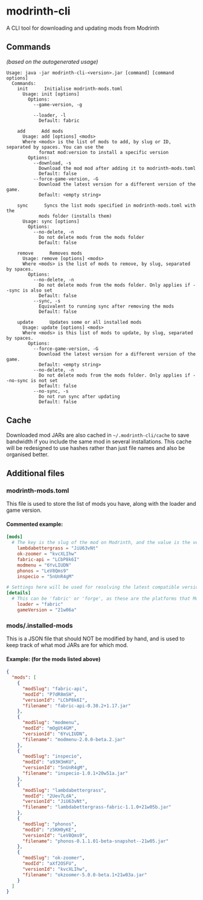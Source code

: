 # modrinth-cli
A CLI tool for downloading and updating mods from Modrinth

## Commands
_(based on the autogenerated usage)_
```
Usage: java -jar modrinth-cli-<version>.jar [command] [command options]
  Commands:
    init      Initialise modrinth-mods.toml
      Usage: init [options]
        Options:
          --game-version, -g

          --loader, -l
            Default: fabric

    add      Add mods
      Usage: add [options] <mods>
      Where <mods> is the list of mods to add, by slug or ID, separated by spaces. You can use the
            format mod:version to install a specific version
        Options:
          --download, -s
            Download the mod mod after adding it to modrinth-mods.toml
            Default: false
          --force-game-version, -G
            Download the latest version for a different version of the game.
            Default: <empty string>

    sync      Syncs the list mods specified in modrinth-mods.toml with the
            mods folder (installs them)
      Usage: sync [options]
        Options:
          --no-delete, -n
            Do not delete mods from the mods folder
            Default: false

    remove      Removes mods
      Usage: remove [options] <mods>
      Where <mods> is the list of mods to remove, by slug, separated by spaces.
        Options:
          --no-delete, -n
            Do not delete mods from the mods folder. Only applies if --sync is also set
            Default: false
          --sync, -s
            Equivalent to running sync after removing the mods
            Default: false

    update      Updates some or all installed mods
      Usage: update [options] <mods>
      Where <mods> is this list of mods to update, by slug, separated by spaces.
        Options:
          --force-game-version, -G
            Download the latest version for a different version of the game.
            Default: <empty string>
          --no-delete, -n
            Do not delete mods from the mods folder. Only applies if --no-sync is not set
            Default: false
          --no-sync, -s
            Do not run sync after updating
            Default: false
```
## Cache
Downloaded mod JARs are also cached in `~/.modrinth-cli/cache` to save bandwidth if you include the same mod in several installations.
This cache will be redesigned to use hashes rather than just file names and also be organised better.

## Additional files
### modrinth-mods.toml
This file is used to store the list of mods you have, along with the loader and game version.
#### Commented example:
```toml
[mods]
  # The key is the slug of the mod on Modrinth, and the value is the version ID
	lambdabettergrass = "JiU63vNt"
	ok-zoomer = "kvcXLIhw"
	fabric-api = "LCbP8k6I"
	modmenu = "6YvLIUDN"
	phonos = "LeV8Qms9"
	inspecio = "5nUnR4gM"

# Settings here will be used for resolving the latest compatible version of mods.
[details]
  # This can be 'fabric' or 'forge', as these are the platforms that Modrinth supports
	loader = "fabric"
	gameVersion = "21w06a"
```
### mods/.installed-mods
This is a JSON file that should NOT be modified by hand, and is used to keep track of what mod JARs are for which mod.
#### Example: (for the mods listed above)
```json
{
  "mods": [
    {
      "modSlug": "fabric-api",
      "modId": "P7dR8mSH",
      "versionId": "LCbP8k6I",
      "filename": "fabric-api-0.30.2+1.17.jar"
    },
    {
      "modSlug": "modmenu",
      "modId": "mOgUt4GM",
      "versionId": "6YvLIUDN",
      "filename": "modmenu-2.0.0-beta.2.jar"
    },
    {
      "modSlug": "inspecio",
      "modId": "a93H3mKU",
      "versionId": "5nUnR4gM",
      "filename": "inspecio-1.0.1+20w51a.jar"
    },
    {
      "modSlug": "lambdabettergrass",
      "modId": "2Uev7LdA",
      "versionId": "JiU63vNt",
      "filename": "lambdabettergrass-fabric-1.1.0+21w05b.jar"
    },
    {
      "modSlug": "phonos",
      "modId": "z5KH0yKE",
      "versionId": "LeV8Qms9",
      "filename": "phonos-0.1.1.01-beta-snapshot--21w05.jar"
    },
    {
      "modSlug": "ok-zoomer",
      "modId": "aXf2OSFU",
      "versionId": "kvcXLIhw",
      "filename": "okzoomer-5.0.0-beta.1+21w03a.jar"
    }
  ]
}
```
